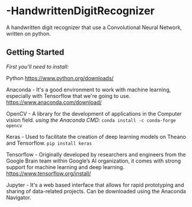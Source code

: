 # -HandwrittenDigitRecognizer
A handwritten digit recognizer that use a Convolutional Neural Network, written on python.

## Getting Started
_First you'll need to install:_

Python
https://www.python.org/downloads/

Anaconda - It's a good environment to work with machine learning, especially with Tensorflow that we're going to use.
https://www.anaconda.com/download/

OpenCV - A library for the development of applications in the Computer vision field.
*using the Anaconda CMD*: `conda install -c conda-forge opencv`

Keras - Used to facilitate the creation of deep learning models on Theano and Tensorflow.
`pip install keras`

Tensorflow - Originally developed by researchers and engineers from the Google Brain team within Google’s AI organization, it comes with strong support for machine learning and deep learning.
https://www.tensorflow.org/install/

Jupyter - It's a web based interface that allows for rapid prototyping and sharing of data-related projects.
Can be downloaded using the Anaconda Navigator.

